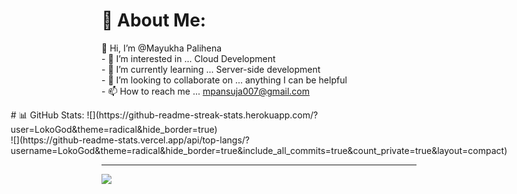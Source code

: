 # 💫 About Me:
👋 Hi, I’m @Mayukha Palihena<br>- 👀 I’m interested in ... Cloud Development<br>- 🌱 I’m currently learning ... Server-side development<br>- 💞️ I’m looking to collaborate on ... anything I can be helpful<br>- 📫 How to reach me ... mpansuja007@gmail.com

<div class="center-content">
# 📊 GitHub Stats:
![](https://github-readme-streak-stats.herokuapp.com/?user=LokoGod&theme=radical&hide_border=true)<br/>
![](https://github-readme-stats.vercel.app/api/top-langs/?username=LokoGod&theme=radical&hide_border=true&include_all_commits=true&count_private=true&layout=compact)
</div>

<style>
.center-content {
    display: flex;
    flex-direction: column;
    align-items: center;
}
</style>

---
[![](https://visitcount.itsvg.in/api?id=LokoGod&icon=0&color=0)](https://visitcount.itsvg.in)

<!-- Proudly created with GPRM ( https://gprm.itsvg.in ) -->
